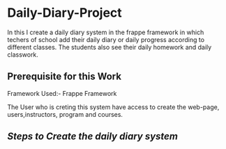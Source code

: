 # Daily-Diary-Project
In this I create a daily diary system in the frappe framework in which techers of school add their daily diary or daily progress according to different classes. The students also see their daily homework and daily classwork.

## Prerequisite for this Work
Framework Used:- Frappe Framework

The User who is creting this system have access to create the web-page, users,instructors, program and courses.

## ***Steps to Create the daily diary system***
